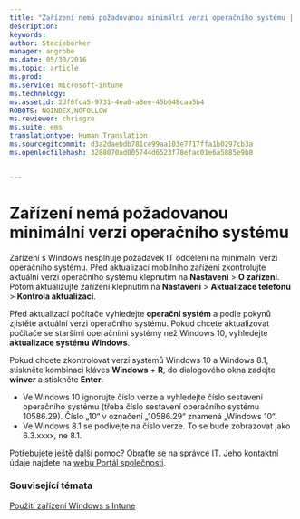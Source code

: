 ```yaml
---
title: "Zařízení nemá požadovanou minimální verzi operačního systému | Microsoft Intune"
description: 
keywords: 
author: Staciebarker
manager: angrobe
ms.date: 05/30/2016
ms.topic: article
ms.prod: 
ms.service: microsoft-intune
ms.technology: 
ms.assetid: 2df6fca5-9731-4ea0-a8ee-45b648caa5b4
ROBOTS: NOINDEX,NOFOLLOW
ms.reviewer: chrisgre
ms.suite: ems
translationtype: Human Translation
ms.sourcegitcommit: d3a2daebdb781ce99aa103e7717ffa1b0297cb3a
ms.openlocfilehash: 3288070ad005744d6523f78efac01e6a5885e9b8


---
```



# Zařízení nemá požadovanou minimální verzi operačního systému

Zařízení s Windows nesplňuje požadavek IT oddělení na minimální verzi operačního systému. Před aktualizací mobilního zařízení zkontrolujte aktuální verzi operačního systému klepnutím na **Nastavení** &gt; **O zařízení**. Potom aktualizujte zařízení klepnutím na **Nastavení** &gt; **Aktualizace telefonu** &gt; **Kontrola aktualizací**.

Před aktualizací počítače vyhledejte **operační systém** a podle pokynů zjistěte aktuální verzi operačního systému. Pokud chcete aktualizovat počítače se staršími operačními systémy než Windows 10, vyhledejte **aktualizace systému Windows**.

Pokud chcete zkontrolovat verzi systémů Windows 10 a Windows 8.1, stiskněte kombinaci kláves **Windows** + **R**, do dialogového okna zadejte **winver** a stiskněte **Enter**.

- Ve Windows 10 ignorujte číslo verze a vyhledejte číslo sestavení operačního systému (třeba číslo sestavení operačního systému 10586.29). Číslo „10“ v označení „10586.29“ znamená „Windows 10“.
- Ve Windows 8.1 se podívejte na číslo verze. To se bude zobrazovat jako 6.3.xxxx, ne 8.1.

Potřebujete ještě další pomoc? Obraťte se na správce IT. Jeho kontaktní údaje najdete na [webu Portál společnosti](http://portal.manage.microsoft.com).

### Související témata
[Použití zařízení Windows s Intune](using-your-windows-device-with-intune.md)



<!--HONumber=Aug16_HO4-->


